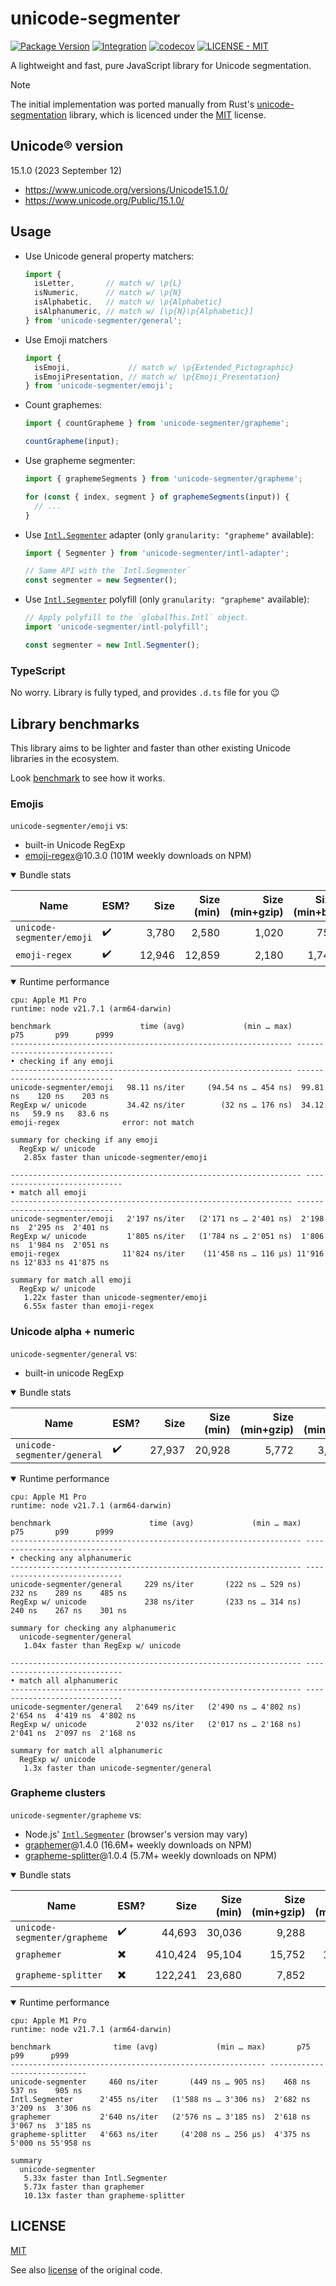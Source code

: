 # unicode-segmenter
[![Package Version](https://img.shields.io/npm/v/unicode-segmenter)](https://npm.im/unicode-segmenter)
[![Integration](https://github.com/cometkim/unicode-segmenter/actions/workflows/ci.yml/badge.svg)](https://github.com/cometkim/unicode-segmenter/actions/workflows/ci.yml)
[![codecov](https://codecov.io/gh/cometkim/unicode-segmenter/graph/badge.svg?token=3rA29JEH4J)](https://codecov.io/gh/cometkim/unicode-segmenter)
[![LICENSE - MIT](https://img.shields.io/github/license/cometkim/unicode-segmenter)](#license)

A lightweight and fast, pure JavaScript library for Unicode segmentation.

> [!NOTE]
> The initial implementation was ported manually from Rust's [unicode-segmentation] library, which is licenced under the [MIT](licenses/unicode-segmentation_MIT.txt) license.

## Unicode® version

15.1.0 (2023 September 12)

- https://www.unicode.org/versions/Unicode15.1.0/
- https://www.unicode.org/Public/15.1.0/

## Usage

- Use Unicode general property matchers:
  ```js
  import {
    isLetter,       // match w/ \p{L}
    isNumeric,      // match w/ \p{N}
    isAlphabetic,   // match w/ \p{Alphabetic}
    isAlphanumeric, // match w/ [\p{N}\p{Alphabetic}]
  } from 'unicode-segmenter/general';
  ```

- Use Emoji matchers
  ```js
  import {
    isEmoji,             // match w/ \p{Extended_Pictographic}
    isEmojiPresentation, // match w/ \p{Emoji_Presentation}
  } from 'unicode-segmenter/emoji';
  ```

- Count graphemes:
  ```js
  import { countGrapheme } from 'unicode-segmenter/grapheme';

  countGrapheme(input);
  ```

- Use grapheme segmenter:
  ```js
  import { graphemeSegments } from 'unicode-segmenter/grapheme';

  for (const { index, segment } of graphemeSegments(input)) {
    // ...
  }
  ```

- Use [`Intl.Segmenter`] adapter (only `granularity: "grapheme"` available):
  ```js
  import { Segmenter } from 'unicode-segmenter/intl-adapter';

  // Same API with the `Intl.Segmenter`
  const segmenter = new Segmenter();
  ```

- Use [`Intl.Segmenter`] polyfill (only `granularity: "grapheme"` available):
  ```js
  // Apply polyfill to the `globalThis.Intl` object.
  import 'unicode-segmenter/intl-polyfill';

  const segmenter = new Intl.Segmenter();
  ```

### TypeScript

No worry. Library is fully typed, and provides `.d.ts` file for you 😉

## Library benchmarks

This library aims to be lighter and faster than other existing Unicode libraries in the ecosystem.

Look [benchmark](benchmark) to see how it works.

### Emojis

`unicode-segmenter/emoji` vs:

- built-in Unicode RegExp
- [emoji-regex]@10.3.0 (101M weekly downloads on NPM)

<details open>
  <summary>Bundle stats</summary>

  | Name                        | ESM? | Size    | Size (min)       | Size (min+gzip)  | Size (min+br)    |
  |-----------------------------|------|--------:|-----------------:|-----------------:|-----------------:|
  | `unicode-segmenter/emoji`   |    ✔️ |   3,780 |            2,580 |            1,020 |              751 |
  | `emoji-regex`               |    ✔️ |  12,946 |           12,859 |            2,180 |            1,746 |

</details>

<details open>
  <summary>Runtime performance</summary>

  ```
  cpu: Apple M1 Pro
  runtime: node v21.7.1 (arm64-darwin)
  
  benchmark                    time (avg)             (min … max)       p75       p99      p999
  --------------------------------------------------------------- -----------------------------
  • checking if any emoji
  --------------------------------------------------------------- -----------------------------
  unicode-segmenter/emoji   98.11 ns/iter     (94.54 ns … 454 ns)  99.81 ns    120 ns    203 ns
  RegExp w/ unicode         34.42 ns/iter        (32 ns … 176 ns)  34.12 ns   59.9 ns   83.6 ns
  emoji-regex              error: not match
  
  summary for checking if any emoji
    RegExp w/ unicode
     2.85x faster than unicode-segmenter/emoji
  
  ----------------------------------------------------------------- -----------------------------
  • match all emoji
  --------------------------------------------------------------- -----------------------------
  unicode-segmenter/emoji   2'197 ns/iter   (2'171 ns … 2'401 ns)  2'198 ns  2'295 ns  2'401 ns
  RegExp w/ unicode         1'805 ns/iter   (1'784 ns … 2'051 ns)  1'806 ns  1'984 ns  2'051 ns
  emoji-regex              11'824 ns/iter    (11'458 ns … 116 µs) 11'916 ns 12'833 ns 41'875 ns
  
  summary for match all emoji
    RegExp w/ unicode
     1.22x faster than unicode-segmenter/emoji
     6.55x faster than emoji-regex
  ```

</details>

### Unicode alpha + numeric

`unicode-segmenter/general` vs:

- built-in unicode RegExp

<details open>
  <summary>Bundle stats</summary>

  | Name                        | ESM? | Size    | Size (min)       | Size (min+gzip)  | Size (min+br)    |
  |-----------------------------|------|--------:|-----------------:|-----------------:|-----------------:|
  | `unicode-segmenter/general` |    ✔️ |  27,937 |           20,928 |            5,772 |            3,559 |

</details>

<details open>
  <summary>Runtime performance</summary>

  ```
  cpu: Apple M1 Pro
  runtime: node v21.7.1 (arm64-darwin)
  
  benchmark                      time (avg)             (min … max)       p75       p99      p999
  ----------------------------------------------------------------- -----------------------------
  • checking any alphanumeric
  ----------------------------------------------------------------- -----------------------------
  unicode-segmenter/general     229 ns/iter       (222 ns … 529 ns)    232 ns    289 ns    485 ns
  RegExp w/ unicode             238 ns/iter       (233 ns … 314 ns)    240 ns    267 ns    301 ns
  
  summary for checking any alphanumeric
    unicode-segmenter/general
     1.04x faster than RegExp w/ unicode
  
  ----------------------------------------------------------------- -----------------------------
  • match all alphanumeric
  ----------------------------------------------------------------- -----------------------------
  unicode-segmenter/general   2'649 ns/iter   (2'490 ns … 4'802 ns)  2'654 ns  4'419 ns  4'802 ns
  RegExp w/ unicode           2'032 ns/iter   (2'017 ns … 2'168 ns)  2'041 ns  2'097 ns  2'168 ns
  
  summary for match all alphanumeric
    RegExp w/ unicode
     1.3x faster than unicode-segmenter/general
  ```

</details>

### Grapheme clusters

`unicode-segmenter/grapheme` vs:

- Node.js' [`Intl.Segmenter`] (browser's version may vary)
- [graphemer]@1.4.0 (16.6M+ weekly downloads on NPM)
- [grapheme-splitter]@1.0.4 (5.7M+ weekly downloads on NPM)

<details open>
  <summary>Bundle stats</summary>

  | Name                         | ESM? | Size    | Size (min)       | Size (min+gzip)  | Size (min+br)    |
  |------------------------------|------|--------:|-----------------:|-----------------:|-----------------:|
  | `unicode-segmenter/grapheme` |    ✔️ |  44,693 |           30,036 |            9,288 |            5,927 |
  | `graphemer`                  |    ✖️ ️| 410,424 |           95,104 |           15,752 |           10,660 |
  | `grapheme-splitter`          |    ✖️ | 122,241 |           23,680 |            7,852 |            4,841 |

</details>

<details open>
  <summary>Runtime performance</summary>

  ```
  cpu: Apple M1 Pro
  runtime: node v21.7.1 (arm64-darwin)
  
  benchmark              time (avg)             (min … max)       p75       p99      p999
  --------------------------------------------------------- -----------------------------
  unicode-segmenter     460 ns/iter       (449 ns … 905 ns)    468 ns    537 ns    905 ns
  Intl.Segmenter      2'455 ns/iter   (1'588 ns … 3'306 ns)  2'682 ns  3'209 ns  3'306 ns
  graphemer           2'640 ns/iter   (2'576 ns … 3'185 ns)  2'618 ns  3'067 ns  3'185 ns
  grapheme-splitter   4'663 ns/iter     (4'208 ns … 256 µs)  4'375 ns  5'000 ns 55'958 ns
  
  summary
    unicode-segmenter
     5.33x faster than Intl.Segmenter
     5.73x faster than graphemer
     10.13x faster than grapheme-splitter
  ```

</details>

## LICENSE

[MIT](LICENSE)

See also [license](licenses/unicode-segmentation_MIT.txt) of the original code.

[unicode-segmentation]: https://github.com/unicode-rs/unicode-segmentation
[`Intl.Segmenter`]: https://developer.mozilla.org/en-US/docs/Web/JavaScript/Reference/Global_Objects/Intl/Segmenter
[graphemer]: https://github.com/flmnt/graphemer
[grapheme-splitter]: https://github.com/orling/grapheme-splitter
[emoji-regex]: https://github.com/mathiasbynens/emoji-regex
